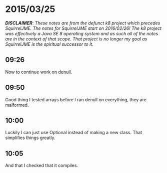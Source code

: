 # 2015/03/25

***DISCLAIMER***: _These notes are from the defunct k8 project which_
_precedes SquirrelJME. The notes for SquirrelJME start on 2016/02/26!_
_The k8 project was effectively a Java SE 8 operating system and as such_
_all of the notes are in the context of that scope. That project is no_
_longer my goal as SquirrelJME is the spiritual successor to it._

## 09:26

Now to continue work on denull.

## 09:50

Good thing I tested arrays before I ran denull on everything, they are
malformed.

## 10:00

Luckily I can just use Optional instead of making a new class. That simplifies
things greatly.

## 10:05

And that I checked that it compiles.

